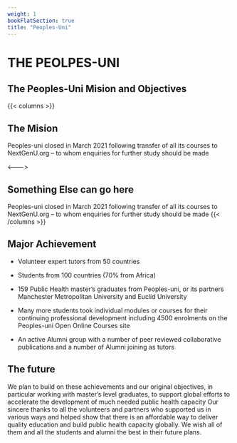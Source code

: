 ```yaml
---
weight: 1
bookFlatSection: true
title: "Peoples-Uni"
---
```


# THE PEOLPES-UNI

## The Peoples-Uni Mision and Objectives

{{< columns >}}

## The Mision

Peoples-uni closed in March 2021 following transfer of all its courses to NextGenU.org – to whom enquiries for further study should be made

<--->

## Something Else can go here

Peoples-uni closed in March 2021 following transfer of all its courses to NextGenU.org – to whom enquiries for further study should be made
{{< /columns >}}

## Major Achievement

-  Volunteer expert tutors from 50 countries

-  Students from 100 countries (70% from Africa)

-  159 Public Health master’s graduates from Peoples-uni, or its partners Manchester Metropolitan University and Euclid University
-  Many more students took individual modules or courses for their continuing professional development including 4500 enrolments on the Peoples-uni Open Online Courses site

-  An active Alumni group with a number of peer reviewed collaborative publications and a number of Alumni joining as tutors

## The future

We plan to build on these achievements and our original objectives, in particular working with master’s level graduates, to support global efforts to accelerate the development of much needed public health capacity
Our sincere thanks to all the volunteers and partners who supported us in various ways and helped show that there is an affordable way to deliver quality education and build public health capacity globally. We wish all of them and all the students and alumni the best in their future plans.
